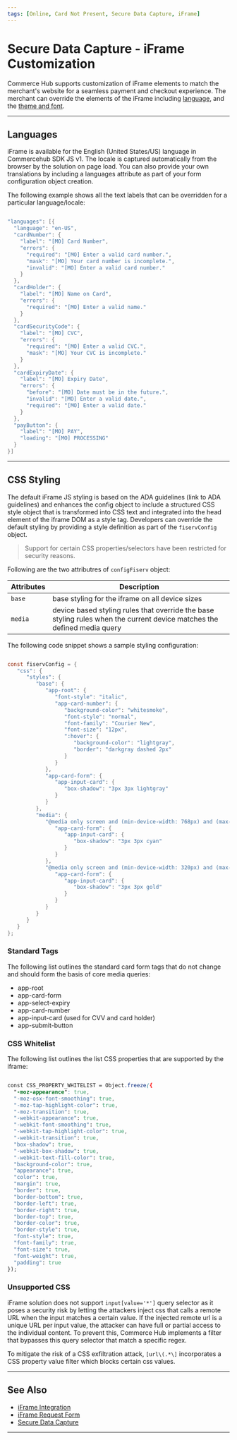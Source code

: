 ```yaml
---
tags: [Online, Card Not Present, Secure Data Capture, iFrame]
---
```


# Secure Data Capture - iFrame Customization

Commerce Hub supports customization of iFrame elements to match the merchant's website for a seamless payment and checkout experience. The merchant can override the elements of the iFrame including [language](#languages), and the [theme and font](#theme-and-font).

---

## Languages

iFrame is available for the English (United States/US) language in Commercehub SDK JS v1. The locale is captured automatically from the browser by the solution on page load. You can also provide your own translations by including a languages attribute as part of your form configuration object creation.

The following example shows all the text labels that can be overridden for a particular language/locale:

```java

"languages": [{
  "language": "en-US",
  "cardNumber": {
    "label": "[MO] Card Number",
    "errors": {
      "required": "[MO] Enter a valid card number.",
      "mask": "[MO] Your card number is incomplete.",
      "invalid": "[MO] Enter a valid card number."
    }
  },
  "cardHolder": {
    "label": "[MO] Name on Card",
    "errors": {
      "required": "[MO] Enter a valid name."
    }
  },
  "cardSecurityCode": {
    "label": "[MO] CVC",
    "errors": {
      "required": "[MO] Enter a valid CVC.",
      "mask": "[MO] Your CVC is incomplete."
    }
  },
  "cardExpiryDate": {
    "label": "[MO] Expiry Date",
    "errors": {
      "before": "[MO] Date must be in the future.",
      "invalid": "[MO] Enter a valid date.",
      "required": "[MO] Enter a valid date."
    }
  },
  "payButton": {
    "label": "[MO] PAY",
    "loading": "[MO] PROCESSING"
  }
}]

```

---

## CSS Styling

The default iFrame JS styling is based on the ADA guidelines (link to ADA guidelines) and enhances the config object to include a structured CSS style object that is transformed into CSS text and integrated into the head element of the iframe DOM as a style tag. Developers can override the default styling by providing a style definition as part of the `fiservConfig` object.

<!-- theme: warning -->
> Support for certain CSS properties/selectors have been restricted for security reasons.

Following are the two attributres of `configFiserv` object:

| Attributes | Description |
|------|-------|
| `base` | base styling for the iframe on all device sizes |
| `media` | device based styling rules that override the base styling rules when the current device matches the defined media query | 


The following code snippet shows a sample styling configuration:

```java

const fiservConfig = {
   "css": {
      "styles": {
         "base": {
            "app-root": {
               "font-style": "italic",
               "app-card-number": {
                  "background-color": "whitesmoke",
                  "font-style": "normal",
                  "font-family": "Courier New",
                  "font-size": "12px",
                  ":hover": {
                     "background-color": "lightgray",
                     "border": "darkgray dashed 2px"
                  }
               }
            },
            "app-card-form": {
               "app-input-card": {
                  "box-shadow": "3px 3px lightgray"
               }
            }
         },
         "media": {
            "@media only screen and (min-device-width: 768px) and (max-device-width: 1024px)": {
               "app-card-form": {
                  "app-input-card": {
                     "box-shadow": "3px 3px cyan"
                  }
               }
            },
            "@media only screen and (min-device-width: 320px) and (max-device-width: 480px)": {
               "app-card-form": {
                  "app-input-card": {
                     "box-shadow": "3px 3px gold"
                  }
               }
            }
         }
      }
   }
};

```


### Standard Tags

The following list outlines the standard card form tags that do not change and should form the basis of core media queries:

- app-root
- app-card-form
- app-select-expiry
- app-card-number
- app-input-card (used for CVV and card holder)
- app-submit-button


### CSS Whitelist
The following list outlines the list CSS properties that are supported by the iframe:

```css

const CSS_PROPERTY_WHITELIST = Object.freeze({
  "-moz-appearance": true,
  "-moz-osx-font-smoothing": true,
  "-moz-tap-highlight-color": true,
  "-moz-transition": true,
  "-webkit-appearance": true,
  "-webkit-font-smoothing": true,
  "-webkit-tap-highlight-color": true,
  "-webkit-transition": true,
  "box-shadow": true,
  "-webkit-box-shadow": true,
  "-webkit-text-fill-color": true,
  "background-color": true,
  "appearance": true,
  "color": true,
  "margin": true,
  "border": true,
  "border-bottom": true,
  "border-left": true,
  "border-right": true,
  "border-top": true,
  "border-color": true,
  "border-style": true,
  "font-style": true,
  "font-family": true,
  "font-size": true,
  "font-weight": true,
  "padding": true
});

```
### Unsupported CSS

iFrame solution does not support `input[value='*']` query selector as it poses a security risk by letting the attackers inject css that calls a remote URL when the input matches a certain value. If the injected remote url is a unique URL per input value, the attacker can have full or partial access to the individual content. To prevent this, Commerce Hub implements a filter that bypasses this query selector that match a specific regex. 

To mitigate the risk of a CSS exfiltration attack, `[url\(.*\]` incorporates a CSS property value filter which blocks certain css values. 

---

## See Also

- [iFrame Integration](?path=docs/Online-Mobile-Digital/Secure-Data-Capture/iFrame-JS/iFrame-JS.md)
- [iFrame Request Form](?path=docs/Online-Mobile-Digital/Secure-Data-Capture/iFrame-JS/iFrame-Request.md)
- [Secure Data Capture](?path=docs/Online-Mobile-Digital/Secure-Data-Capture/Secure-Data-Capture.md)

---
